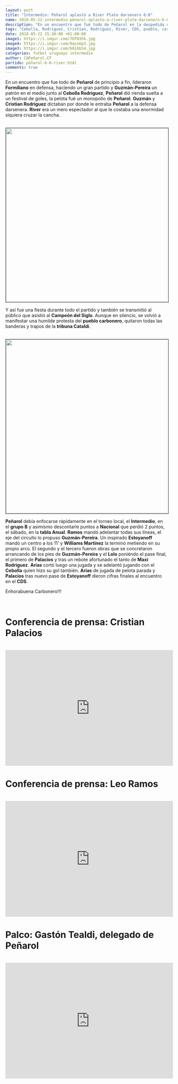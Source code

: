 ```yaml
---
layout: post
title: "Intermedio: Peñarol aplastó a River Plate darsenero 6:0"
name: 2018-05-22-intermedio-penarol-aplasto-a-river-plate-darsenero-6-0.markdown
description: "En un encuentro que fué todo de Peñarol en la despedida del Cebolla y Varela, quedan afectados con la selección, hubo una fiesta de goles. Peñarol dió cuenta de River por 6:0, marcaron Palacios 2, Arias, el Cebolla y Maxi Rodriguez, gran partido de Formiliano..."
tags: "Cebolla, Rodriguez, Cristian, Rodriguez, River, CDS, pueblo, carbonero, tribuna, Cataldi, Intermedio, grupo, B, Nacional, tabla, Anual, Ramos, Lolo, Estoyanoff, Williams, Martínez, Palacios, Maxi, Rodriguez, Arias"
date: 2018-05-22 15:30:00 +01:00:00
image1: https://i.imgur.com/7OfO3hk.jpg
image4: https://i.imgur.com/8qsoUp3.jpg
image3: https://i.imgur.com/b9ihbS4.jpg
categories: futbol uruguayo intermedio
author: CAPeñarol.CF
partido: peñarol-6-0-river.html
comments: true
---
```


En un encuentro que fue todo de <strong>Peñarol</strong> de principio a fin, lideraron <strong>Formiliano</strong> en defensa, haciendo un gran partido y <strong>Guzmán-Pereira</strong> un patrón en el medio junto al <strong>Cebolla Rodriguez</strong>, <strong>Peñarol</strong> dió rienda suelta a un festival de goles, la pelota fué un monopolio de <strong>Peñarol</strong>. <strong>Guzmán</strong> y <strong>Cristian Rodriguez</strong> dictaban por donde le entraba <strong>Peñarol</strong> a la defensa darsenera. <strong>River</strong> era un mero espectador al que le costaba una enormidad siquiera cruzar la cancha.

<br>

<img src="https://i.imgur.com/b9ihbS4.jpg" style="border:2px solid #7d7d7d;" width="540px">

<br>

Y así fue una fiesta durante todo el partido y también se transmitió al público que asistió al <strong>Campeón del Siglo</strong>. Aunque en silencio, se volvió a manifestar una humilde protesta del <strong>pueblo carbonero</strong>, quitaron todas las banderas y trapos de la <strong>tribuna Cataldi</strong>.

<br>

<img src="https://i.imgur.com/8qsoUp3.jpg" style="border:2px solid #7d7d7d;" width="540px">

<br>

<strong>Peñarol</strong> debía enfocarse rápidamente en el torneo local, el <strong>Intermedio</strong>, en el <strong>grupo B</strong> y asimismo descontarle puntos a <strong>Nacional</strong> que perdió 2 puntos, el sábado, en la <strong>tabla Anual</strong>. <strong>Ramos</strong> mandó adelantar todas sus líneas, el eje del circuito lo propuso <strong>Guzmán-Pereira</strong>. Un inspirado <strong>Estoyanoff</strong> mandó un centro a los 11' y <strong>Williams Martínez</strong> la terminó metiendo en su propio arco. El segundo y el tercero fueron obras que se concretaron arrancando de los pies de <strong>Guzmán-Pereira</strong> y el <strong>Lolo</strong> poniéndo el pase final, el primero de <strong>Palacios</strong> y tras un rebote afortunado el tanto de <strong>Maxi Rodriguez</strong>. <strong>Arias</strong> cortó luego una jugada y se adelantó jugando con el <strong>Cebolla</strong> quien hizo su gol también. <strong>Arias</strong> de jugada de pelota parada y <strong>Palacios</strong> tras nuevo pase de <strong>Estoyanoff</strong> dieron cifras finales al encuentro en el <strong>CDS</strong>.

Enhorabuena Carbonero!!!

<br>

<h1>Conferencia de prensa: Cristian Palacios</h1>

<br>

<iframe width="521" height="360" src="https://www.youtube.com/embed/jdg6mTC9LNo" frameborder="0" allow="autoplay; encrypted-media" allowfullscreen></iframe>

<br>

<h1>Conferencia de prensa: Leo Ramos</h1>

<br>

<iframe width="521" height="360" src="https://www.youtube.com/embed/KLIh2c_CYbY" frameborder="0" allow="autoplay; encrypted-media" allowfullscreen></iframe>

<br>

<h1>Palco: Gastón Tealdi, delegado de Peñarol</h1>

<br>

<iframe width="521" height="360" src="https://www.youtube.com/embed/MwxRt4DBsyw" frameborder="0" allow="autoplay; encrypted-media" allowfullscreen></iframe>
